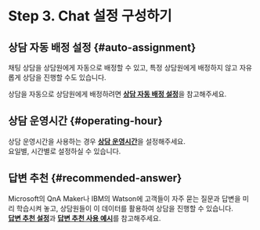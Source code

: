 # Step 3. Chat 설정 구성하기

## 상담 자동 배정 설정 {#auto-assignment}

채팅 상담을 상담원에게 자동으로 배정할 수 있고, 특정 상담원에게 배정하지 않고 자유롭게 상담을 진행할 수도 있습니다.

상담을 자동으로 상담원에게 배정하려면 [**상담 자동 배정 설정**](../../chat/settings/conversations.md#automatic-assignment)을 참고해주세요.

## 상담 운영시간 {#operating-hour}

상담 운영시간을 사용하는 경우 [**상담 운영시간**](../../chat/settings/conversations.md#operating-hour)을 설정해주세요.  
요일별, 시간별로 설정하실 수 있습니다.

## 답변 추천 {#recommended-answer}

Microsoft의 QnA Maker나 IBM의 Watson에 고객들이 자주 묻는 질문과 답변을 미리 학습시켜 놓고, 상담원들이 이 데이터를 활용하여 상담을 진행할 수 있습니다.  
[**답변 추천 설정**](../../chat/settings/conversations.md#recommended-answer)과 [**답변 추천 사용 예시**](../../chat/conversations/fields.md#recommended-answer)를 참고해주세요.

